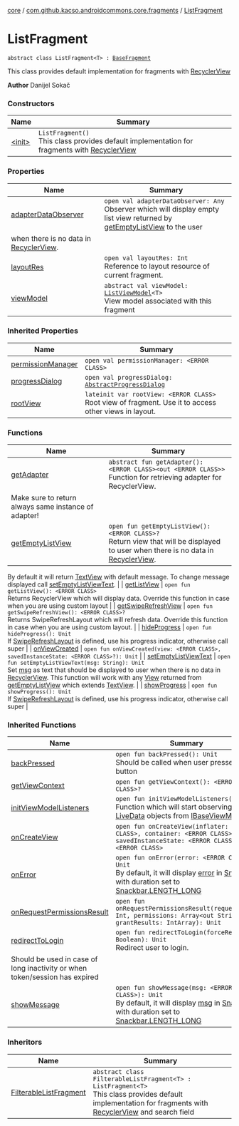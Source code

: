 [core](../../index.md) / [com.github.kacso.androidcommons.core.fragments](../index.md) / [ListFragment](.)

# ListFragment

`abstract class ListFragment<T> : `[`BaseFragment`](../-base-fragment/index.md)

This class provides default implementation for fragments with [RecyclerView](#)

**Author**
Danijel Sokač

### Constructors

| Name | Summary |
|---|---|
| [&lt;init&gt;](-init-.md) | `ListFragment()`<br>This class provides default implementation for fragments with [RecyclerView](#) |

### Properties

| Name | Summary |
|---|---|
| [adapterDataObserver](adapter-data-observer.md) | `open val adapterDataObserver: Any`<br>Observer which will display empty list view returned by [getEmptyListView](get-empty-list-view.md) to the user
when there is no data in [RecyclerView](#). |
| [layoutRes](layout-res.md) | `open val layoutRes: Int`<br>Reference to layout resource of current fragment. |
| [viewModel](view-model.md) | `abstract val viewModel: `[`ListViewModel`](../../com.github.kacso.androidcommons.core.mvvm.viewmodels/-list-view-model/index.md)`<T>`<br>View model associated with this fragment |

### Inherited Properties

| Name | Summary |
|---|---|
| [permissionManager](../-base-fragment/permission-manager.md) | `open val permissionManager: <ERROR CLASS>` |
| [progressDialog](../-base-fragment/progress-dialog.md) | `open val progressDialog: `[`AbstractProgressDialog`](../../com.github.kacso.androidcommons.core.dialogs/-abstract-progress-dialog/index.md) |
| [rootView](../-base-fragment/root-view.md) | `lateinit var rootView: <ERROR CLASS>`<br>Root view of fragment. Use it to access other views in layout. |

### Functions

| Name | Summary |
|---|---|
| [getAdapter](get-adapter.md) | `abstract fun getAdapter(): <ERROR CLASS><out <ERROR CLASS>>`<br>Function for retrieving adapter for RecyclerView.
Make sure to return always same instance of adapter! |
| [getEmptyListView](get-empty-list-view.md) | `open fun getEmptyListView(): <ERROR CLASS>?`<br>Return view that will be displayed to user when there is no data in [RecyclerView](#).
By default it will return [TextView](#) with default message. To change message displayed
call [setEmptyListViewText](set-empty-list-view-text.md). |
| [getListView](get-list-view.md) | `open fun getListView(): <ERROR CLASS>`<br>Returns RecyclerView which will display data.
Override this function in case when you are using custom layout |
| [getSwipeRefreshView](get-swipe-refresh-view.md) | `open fun getSwipeRefreshView(): <ERROR CLASS>?`<br>Returns SwipeRefreshLayout which will refresh data.
Override this function in case when you are using custom layout. |
| [hideProgress](hide-progress.md) | `open fun hideProgress(): Unit`<br>If [SwipeRefreshLayout](#) is defined, use his progress indicator, otherwise call super |
| [onViewCreated](on-view-created.md) | `open fun onViewCreated(view: <ERROR CLASS>, savedInstanceState: <ERROR CLASS>?): Unit` |
| [setEmptyListViewText](set-empty-list-view-text.md) | `open fun setEmptyListViewText(msg: String): Unit`<br>Set [msg](set-empty-list-view-text.md#com.github.kacso.androidcommons.core.fragments.ListFragment$setEmptyListViewText(kotlin.String)/msg) as text that should be displayed to user when there is no data in [RecyclerView](#).
This function will work with any [View](#) returned from [getEmptyListView](get-empty-list-view.md) which extends [TextView](#). |
| [showProgress](show-progress.md) | `open fun showProgress(): Unit`<br>If [SwipeRefreshLayout](#) is defined, use his progress indicator, otherwise call super |

### Inherited Functions

| Name | Summary |
|---|---|
| [backPressed](../-base-fragment/back-pressed.md) | `open fun backPressed(): Unit`<br>Should be called when user presses back button |
| [getViewContext](../-base-fragment/get-view-context.md) | `open fun getViewContext(): <ERROR CLASS>?` |
| [initViewModelListeners](../-base-fragment/init-view-model-listeners.md) | `open fun initViewModelListeners(): Unit`<br>Function which will start observing [LiveData](#) objects from [IBaseViewModel](../../com.github.kacso.androidcommons.core.mvvm.viewmodels/-i-base-view-model/index.md) |
| [onCreateView](../-base-fragment/on-create-view.md) | `open fun onCreateView(inflater: <ERROR CLASS>, container: <ERROR CLASS>?, savedInstanceState: <ERROR CLASS>?): <ERROR CLASS>` |
| [onError](../-base-fragment/on-error.md) | `open fun onError(error: <ERROR CLASS>): Unit`<br>By default, it will display [error](../-base-fragment/on-error.md#com.github.kacso.androidcommons.core.fragments.BaseFragment$onError()/error) in [Snackbar](#) with duration set to [Snackbar.LENGTH_LONG](#) |
| [onRequestPermissionsResult](../-base-fragment/on-request-permissions-result.md) | `open fun onRequestPermissionsResult(requestCode: Int, permissions: Array<out String>, grantResults: IntArray): Unit` |
| [redirectToLogin](../-base-fragment/redirect-to-login.md) | `open fun redirectToLogin(forceRedirect: Boolean): Unit`<br>Redirect user to login.
Should be used in case of long inactivity or when token/session has expired |
| [showMessage](../-base-fragment/show-message.md) | `open fun showMessage(msg: <ERROR CLASS>): Unit`<br>By default, it will display [msg](../-base-fragment/show-message.md#com.github.kacso.androidcommons.core.fragments.BaseFragment$showMessage()/msg) in [Snackbar](#) with duration set to [Snackbar.LENGTH_LONG](#) |

### Inheritors

| Name | Summary |
|---|---|
| [FilterableListFragment](../-filterable-list-fragment/index.md) | `abstract class FilterableListFragment<T> : ListFragment<T>`<br>This class provides default implementation for fragments with [RecyclerView](#) and search field |
